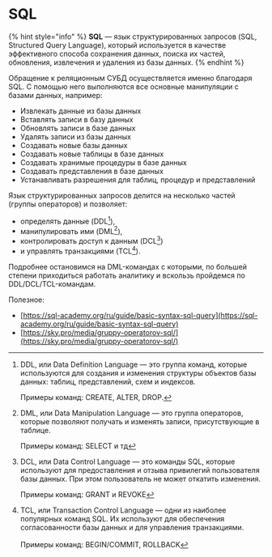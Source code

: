 # SQL

{% hint style="info" %}
**SQL** — язык структурированных запросов (SQL, Structured Query Language), который используется в качестве эффективного способа сохранения данных, поиска их частей, обновления, извлечения и удаления из базы данных.
{% endhint %}

Обращение к реляционным СУБД осуществляется именно благодаря SQL. С помощью него выполняются все основные манипуляции с базами данных, например:

* Извлекать данные из базы данных
* Вставлять записи в базу данных
* Обновлять записи в базе данных
* Удалять записи из базы данных
* Создавать новые базы данных
* Создавать новые таблицы в базе данных
* Создавать хранимые процедуры в базе данных
* Создавать представления в базе данных
* Устанавливать разрешения для таблиц, процедур и представлений

Язык структурированных запросов делится на несколько частей (группы операторов) и позволяет:

* определять данные (DDL[^1]),
* манипулировать ими (DML[^2]),
* контролировать доступ к данным (DCL[^3])
* и управлять транзакциями (TCL[^4]).

Подробнее остановимся на DML-командах с которыми, по большей степени приходиться работать аналитику и вскользь пройдемся по DDL/DCL/TCL-командам.







Полезное: &#x20;

* [https://sql-academy.org/ru/guide/basic-syntax-sql-query](https://sql-academy.org/ru/guide/basic-syntax-sql-query)
* [https://sky.pro/media/gruppy-operatorov-sql/](https://sky.pro/media/gruppy-operatorov-sql/)

[^1]: DDL, или Data Definition Language — это группа команд, которые используются для создания и изменения структуры объектов базы данных: таблиц, представлений, схем и индексов.



    Примеры команд: CREATE, ALTER, DROP.

[^2]: DML, или Data Manipulation Language — это группа операторов, которые позволяют получать и изменять записи, присутствующие в таблице.&#x20;



    Примеры команд: SELECT и тд

[^3]: DCL, или Data Control Language — это команды SQL, которые используют для предоставления и отзыва привилегий пользователя базы данных. При этом пользователь не может откатить изменения. &#x20;



    Примеры команд: GRANT и REVOKE

[^4]: TCL, или Transaction Control Language — одни из наиболее популярных команд SQL. Их используют для обеспечения согласованности базы данных и для управления транзакциями. \
    \
    Примеры команд: BEGIN/COMMIT, ROLLBACK
